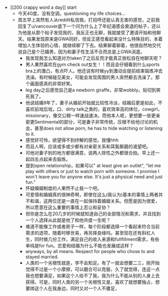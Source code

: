 - [[200 crappy word a day]] start
	- 今天40度，没有空调。questioning my life choices...
	- 周五早上突然有人从reddit私信我，打招呼还挺认真无害的感觉，之前我回复了u/vancouver底下一个问为什么上了年纪渴感会衰退的帖子，还以为他是从那个帖子发现我的，我反正也无聊，我就接受了邀请开始和他聊天。结果发现原来是GWA同好，但反正感觉看起来没什么特殊目的，本着增加人生体验的心情，就继续聊了下去。结果聊着聊着，他很自然地交代说自己是个已婚男，因为和妻子性生活不合而总是上GWA消遣。
		- 我发现我怎么知道对方taken了之后反而才能真正放松自在地聊天呢？
		- 男人果然喜欢在gym check out女生！！而且会仔细看到什么sports bra上的激凸，有点吓人。他还说有时候yy到激动会提前结束锻炼冲去洗澡。有时候碰见美女，可能会发现周围的男人突然都去洗澡了。那个画面感真的非常好笑。
		- leg day之后感觉自己是a newborn giraffe，非常wobbly。贴切到笑死我了。
		- 他说结婚9年了，妻子从婚前开始就比较性冷淡，结婚后更是如此，不喜欢前戏后戏，口、dirty talk之类的，喜欢效率高的体位，cowgirl，missionary，像交公粮一样速战速决。而他本人呢，更想要一些更亲密更Sentimental的部分，可是妻子非常传统，压根不给他讨论的机会，甚至does not allow porn, he has to hide watching or listening to it.
		- 感觉好可怜，欲望得不到纾解的感觉。我懂hhh
		- 而且人啊，应该或多或少都有对亲密关系和耳鬓厮磨的渴望吧。
		- 可他对妻子别的地方都很满意，说两人除性之外都很合拍。早上还一起四五点起来去锻炼。
		- 提到open relationship，如果可以" at least give an outlet", "let me play with others or just to watch porn with someone. I promise I won't leave you for anyone else. It's just a physical need and just fun."
		- 怀疑婚姻制度的人果然不止我一个吧。
		- 可爱情和婚姻真的很神奇啊，即使在这么(我认为)基本的事情上两者并不和谐，这两位还是一直在一起保持着婚姻关系。但愿是因为很爱，所以愿意在这么重要的事情上忍让和妥协？
		- 但你是怎么在20几岁的时候就知道自己的全部情况和需求，并且找到一个人选择从此就是他了和他共度一生呢？
		- 难道不能像工作或者房子一样，每个阶段都选择一个看起来符合当前需求的选项，随着时移世易，再另择良缘吗。甚至现在还有斜杠人生，同时做几份工作，满足自己的收入来源和fullfillment需求，有些单纯是for fun。恋爱和结婚为什么不能也发展成这样？
		- anyways, by all means. Respect for people who chose to and stayed married.
		- 人类的一个劣根性就是，学不会知足。有了一就会想要二三，刚开始觉得不过是一个小摩擦，可以磨合可以克服，久了就觉得，连这一点我也想要满足，如果这个人给不了我，我为什么不能从别的人身上去获得。可是，同时人类的另一个劣根性又是，喜欢了就想要独占，想要绑这个人在我身边，同时又对一个人不餍足，